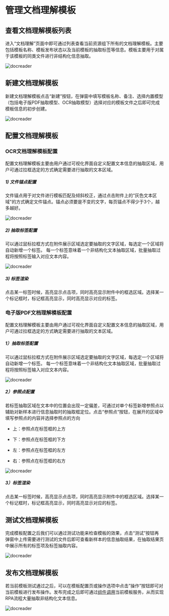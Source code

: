 # 管理文档理解模板

## 查看文档理解模板列表
进入“文档理解”页面中即可通过列表查看当前资源组下所有的文档理解模板。主要包括模板名称、模板发布状态以及当前模板的抽取标签等信息。模板主要用于对属于该模板的同类文件进行非结构化信息抽取。

![docreader](https://docimages.blob.core.chinacloudapi.cn/images/Console/docreader1.png)

## 新建文档理解模板
新建文档理解模板点击“新建”按钮，在弹窗中填写模板名称、备注、选择内置模型（包括电子版PDF抽取模型、OCR抽取模型）选择对应的模板文件之后即可完成模板信息的初步创建。

![docreader](https://docimages.blob.core.chinacloudapi.cn/images/Console/docreader2.png)


## 配置文档理解模板

### OCR文档理解模板配置

配置文档理解模板主要由用户通过可视化界面自定义配置文本信息的抽取区域，用户可通过拉框选定的方式确定需要进行抽取的文本区域。


##### 1) 文件锚点配置

文件锚点用于对文件进行模板匹配及倾斜校正，通过点击附件上的“灰色文本区域"的方式确定文件锚点。锚点必须要是不变的文字，每页锚点不得少于3个，越多越好。

![docreader](https://docimages.blob.core.chinacloudapi.cn/images/Console/docreader/ocr2.png)


#####  2) 抽取标签配置 

可以通过鼠标拉框方式在附件展示区域选定要抽取的文字区域，每选定一个区域将自动新增一个标签。 每一个标签意味着一个非结构化文本抽取区域，批量抽取过程将按照标签输入对应文本内容。

![docreader](https://docimages.blob.core.chinacloudapi.cn/images/Console/docreader/ocr3.png)

#####  3) 标签渲染

点击某一标签时候，高亮显示点击项，同时高亮显示附件中的框选区域。选择某一个标记框时，标记框高亮显示，同时高亮显示对应的标签。

### 电子版PDF文档理解模板配置

配置文档理解模板主要由用户通过可视化界面自定义配置文本信息的抽取区域，用户可通过拉框选定的方式确定需要进行抽取的文本区域。

#####  1）抽取标签配置
可以通过鼠标拉框方式在附件展示区域选定要抽取的文字区域，每选定一个区域将自动新增一个标签。 每一个标签意味着一个非结构化文本抽取区域，批量抽取过程将按照标签输入对应文本内容。

![docreader](https://docimages.blob.core.chinacloudapi.cn/images/Console/docreader3.png)

##### 2）参照点配置 
若标签抽取区域在文本中的位置会出现一定偏差，可通过对单个标签新增参照点以辅助对新样本进行信息抽取时的抽取框定位。点击“参照点“按钮，在展开的区域中填写参照点的内容并选择参照点的方向
- 上：参照点在标签框的上方 

- 下：参照点在标签框的下方 

- 左：参照点在标签框的左方 

- 右：参照点在标签框的右方

![docreader](https://docimages.blob.core.chinacloudapi.cn/images/Console/docreader4.png)

##### 3）标签渲染
点击某一标签时候，高亮显示点击项，同时高亮显示附件中的框选区域。选择某一个标记框时，标记框高亮显示，同时高亮显示对应的标签。


## 测试文档理解模板
完成模板配置之后我们可以通过测试功能来检查模板的效果，点击“测试”按钮再 弹窗中上传需要进行测试的文件后即可查看新样本的信息抽取结果，在抽取结果页中展示所有的标签项及标签抽取内容。

![docreader](https://docimages.blob.core.chinacloudapi.cn/images/Console/docreader5.png)

## 发布文档理解模板

若当前模板测试通过之后，可以在模板配置页或操作选项中点击”操作”按钮即可对当前模板进行发布操作。发布完成之后即可通过[组件调用](activities/../../../Activities/Console/DocReader.md)当前模板服务，从而实现RPA流程大量抽取非结构化文本信息。

![docreader](https://docimages.blob.core.chinacloudapi.cn/images/Console/docreader6.png)



